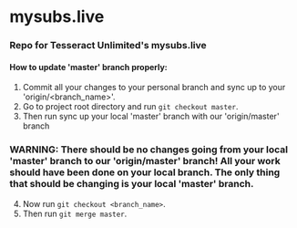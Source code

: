 # mysubs.live
### Repo for Tesseract Unlimited's mysubs.live

#### How to update 'master' branch properly:
1. Commit all your changes to your personal branch and sync up to your 'origin/<branch_name>'.
2. Go to project root directory and run `git checkout master`.
3. Then run sync up your local 'master' branch with our 'origin/master' branch
### WARNING: There should be no changes going from your local 'master' branch to our 'origin/master' branch! All your work should have been done on your local branch. The only thing that should be changing is your local 'master' branch.
4. Now run `git checkout <branch_name>`.
5. Then run `git merge master`.